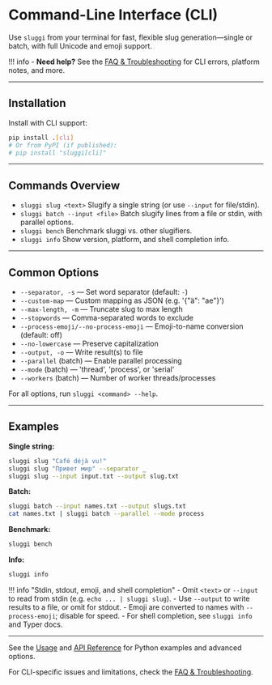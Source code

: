 # Command-Line Interface (CLI)

Use `sluggi` from your terminal for fast, flexible slug generation—single or batch, with full Unicode and emoji support.

!!! info
    - **Need help?** See the [FAQ & Troubleshooting](faq.md) for CLI errors, platform notes, and more.

---

## Installation

Install with CLI support:

```bash
pip install .[cli]
# Or from PyPI (if published):
# pip install "sluggi[cli]"
```

---

## Commands Overview

- `sluggi slug <text>`
  Slugify a single string (or use `--input` for file/stdin).
- `sluggi batch --input <file>`
  Batch slugify lines from a file or stdin, with parallel options.
- `sluggi bench`
  Benchmark sluggi vs. other slugifiers.
- `sluggi info`
  Show version, platform, and shell completion info.

---

## Common Options

- `--separator, -s` — Set word separator (default: `-`)
- `--custom-map` — Custom mapping as JSON (e.g. '{"ä": "ae"}')
- `--max-length, -m` — Truncate slug to max length
- `--stopwords` — Comma-separated words to exclude
- `--process-emoji/--no-process-emoji` — Emoji-to-name conversion (default: off)
- `--no-lowercase` — Preserve capitalization
- `--output, -o` — Write result(s) to file
- `--parallel` (batch) — Enable parallel processing
- `--mode` (batch) — 'thread', 'process', or 'serial'
- `--workers` (batch) — Number of worker threads/processes

For all options, run `sluggi <command> --help`.

---

## Examples

**Single string:**
```bash
sluggi slug "Café déjà vu!"
sluggi slug "Привет мир" --separator _
sluggi slug --input input.txt --output slug.txt
```

**Batch:**
```bash
sluggi batch --input names.txt --output slugs.txt
cat names.txt | sluggi batch --parallel --mode process
```

**Benchmark:**
```bash
sluggi bench
```

**Info:**
```bash
sluggi info
```

!!! info "Stdin, stdout, emoji, and shell completion"
    - Omit `<text>` or `--input` to read from stdin (e.g. `echo ... | sluggi slug`).
    - Use `--output` to write results to a file, or omit for stdout.
    - Emoji are converted to names with `--process-emoji`; disable for speed.
    - For shell completion, see `sluggi info` and Typer docs.

---

See the [Usage](usage.md) and [API Reference](api.md) for Python examples and advanced options.

For CLI-specific issues and limitations, check the [FAQ & Troubleshooting](faq.md).
